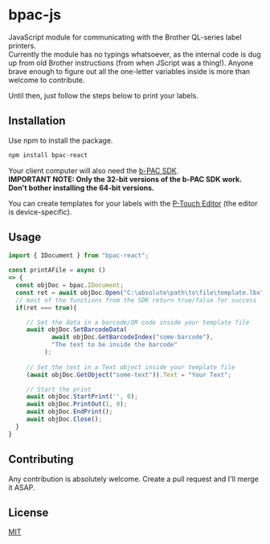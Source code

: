 # bpac-js

JavaScript module for communicating with the Brother QL-series label printers.  
Currently the module has no typings whatsoever, as the internal code is dug up from old Brother instructions (from when JScript was a thing!). Anyone brave enough to figure out all the one-letter variables inside is more than welcome to contribute.  

Until then, just follow the steps below to print your labels.

## Installation

Use npm to install the package.

```bash
npm install bpac-react
```
Your client computer will also need the [b-PAC SDK](https://support.brother.com/g/s/es/dev/en/bpac/download/index.html?c=eu_ot&lang=en&navi=offall&comple=on&redirect=on).  
**IMPORTANT NOTE: Only the 32-bit versions of the b-PAC SDK work. Don't bother installing the 64-bit versions.**

You can create templates for your labels with the [P-Touch Editor](https://support.brother.ca/app/answers/detail/a_id/133156/~/download-and-install-the-p-touch-editor-software) (the editor is device-specific).

## Usage

```typescript
import { IDocument } from "bpac-react";

const printAFile = async ()
=> {
  const objDoc = bpac.IDocument;
  const ret = await objDoc.Open("C:\absolute\path\to\file\template.lbx");
  // most of the functions from the SDK return true/false for success
  if(ret === true){ 

     // Set the data in a barcode/QR code inside your template file
     await objDoc.SetBarcodeData(
            await objDoc.GetBarcodeIndex("some-barcode"),
            "The text to be inside the barcode"
          );
     
     // Set the text in a Text object inside your template file
     (await objDoc.GetObject("some-text")).Text = "Your Text";

     // Start the print
     await objDoc.StartPrint('', 0);
     await objDoc.PrintOut(1, 0);
     await objDoc.EndPrint();
     await objDoc.Close();
  }
}

```

## Contributing

Any contribution is absolutely welcome. Create a pull request and I'll merge it ASAP.

## License

[MIT](https://choosealicense.com/licenses/mit/)
